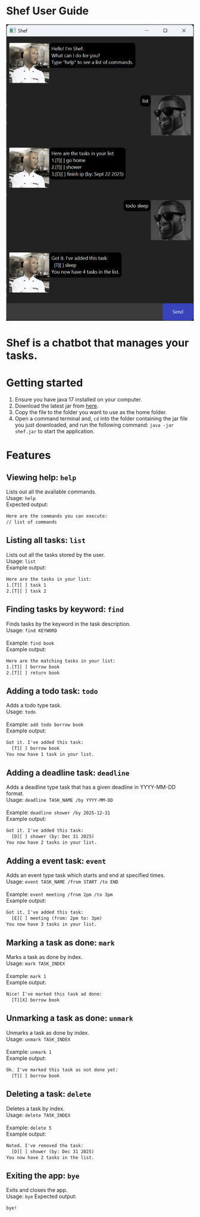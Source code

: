 # **Shef** User Guide

![ui](Ui.png)

# Shef is a chatbot that manages your tasks.

# Getting started
1. Ensure you have java 17 installed on your computer.
2. Download the latest jar from [<ins>here</ins>](https://github.com/gordontzx/ip/releases).
3. Copy the file to the folder you want to use as the home folder.
4. Open a command terminal and, `cd` into the folder containing the jar file you just downloaded, and run the following
command: `java -jar shef.jar` to start the application.

# Features

## Viewing help: `help`
Lists out all the available commands. <br/>
Usage: `help` <br/>
Expected output:
```
Here are the commands you can execute:
// list of commands
```

## Listing all tasks: `list`
Lists out all the tasks stored by the user. <br/>
Usage: `list` <br/>
Example output:
```
Here are the tasks in your list:
1.[T][ ] task 1
2.[T][ ] task 2
```

## Finding tasks by keyword: `find`
Finds tasks by the keyword in the task description.<br/>
Usage: `find KEYWORD` <br/>
<br/>
Example: `find book` <br/>
Example output:
```
Here are the matching tasks in your list:
1.[T][ ] borrow book
2.[T][ ] return book
```

## Adding a todo task: `todo`
Adds a todo type task. <br/>
Usage: `todo` <br/>
<br/>
Example: `add todo borrow book` <br/>
Example output:
```
Got it. I've added this task:
  [T][ ] borrow book
You now have 1 task in your list.
```

## Adding a deadline task: `deadline`
Adds a deadline type task that has a given deadline in YYYY-MM-DD format. <br/>
Usage: `deadline TASK_NAME /by YYYY-MM-DD` <br/>
<br/>
Example: `deadline shower /by 2025-12-31` <br/>
Example output:
```
Got it. I've added this task:
  [D][ ] shower (by: Dec 31 2025)
You now have 2 tasks in your list.
```

## Adding a event task: `event`
Adds an event type task which starts and end at specified times. <br/>
Usage: `event TASK_NAME /from START /to END` <br/>
<br/>
Example: `event meeting /from 2pm /to 3pm` <br/>
Example output:
```
Got it. I've added this task:
  [E][ ] meeting (from: 2pm to: 3pm)
You now have 3 tasks in your list.
```

## Marking a task as done: `mark`
Marks a task as done by index. <br/>
Usage: `mark TASK_INDEX` <br/>
<br/>
Example: `mark 1` <br/>
Example output:
```
Nice! I've marked this task ad done:
  [T][X] borrow book
```

## Unmarking a task as done: `unmark`
Unmarks a task as done by index. <br/>
Usage: `unmark TASK_INDEX` <br/>
<br/>
Example: `unmark 1` <br/>
Example output:
```
Ok. I've marked this task as not done yet:
  [T][ ] borrow book
```

## Deleting a task: `delete`
Deletes a task by index. <br/>
Usage: `delete TASK_INDEX` <br/>
<br/>
Example: `delete 5` <br/>
Example output:
```
Noted. I've removed the task:
  [D][ ] shower (by: Dec 31 2025)
You now have 2 tasks in the list.
```

## Exiting the app: `bye`
Exits and closes the app. <br/>
Usage: `bye`
Expected output:
```
bye!
```